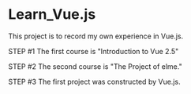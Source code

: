 # Learn_Vue.js
This project is to record my own experience in Vue.js.
 
STEP #1
	The first course is "Introduction to Vue 2.5"

STEP #2
	The second course is "The Project of elme." 

STEP #3
	The first project was constructed by Vue.js. 